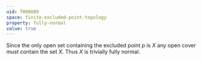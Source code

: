 ```yaml
---
uid: T000880
space: finite-excluded-point-topology
property: fully-normal
value: true
---
```

Since the only open set containing the excluded point $p$ is $X$ any open cover must contain the set $X$. Thus $X$ is trivially fully normal.

